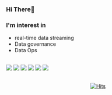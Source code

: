 ### Hi There👋
### I'm interest in
- real-time data streaming
- Data governance
- Data Ops
<br>
<div>
<img src="https://img.shields.io/badge/Python-3776AB?style=for-the-badge&logo=Python&logoColor=white">
<img src="https://img.shields.io/badge/PyTorch-EE4C2C?style=for-the-badge&logo=PyTorch&logoColor=white">
<img src="https://img.shields.io/badge/TensorFlow-FF6F00?style=for-the-badge&logo=TensorFlow&logoColor=white">
<img src="https://img.shields.io/badge/scikitlearn-F7931E?style=for-the-badge&logo=scikitlearn&logoColor=white">
<img src="https://img.shields.io/badge/linux-FCC624?style=for-the-badge&logo=linux&logoColor=white">
<img src="https://img.shields.io/badge/Oracle-F80000?style=for-the-badge&logo=Oracle&logoColor=white">
</div>

<br>
<div align="center">

  [![Hits](https://hits.seeyoufarm.com/api/count/incr/badge.svg?url=https%3A%2F%2Fgithub.com%2Fgimbabheaven%2Fhit-counter&count_bg=%23F7CD00&title_bg=%233876AC&icon=&icon_color=%23E7E7E7&title=hits&edge_flat=true)](https://hits.seeyoufarm.com)
</div>

<!-- ![Leetcode Stats](https://leetcard.jacoblin.cool/lydwhynot?theme=default&width=500&height=195) -->
